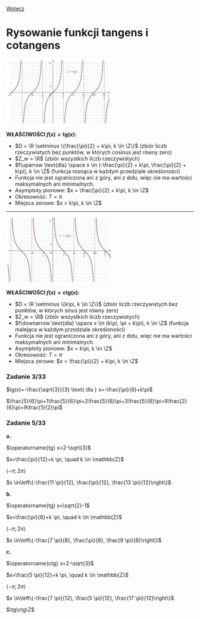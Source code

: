 [Wstecz](../matematyka.md)

# Rysowanie funkcji tangens i cotangens

![](tangensoida.png)

**WŁAŚCIWOŚCI $`f(x)=\mathrm{tg}(x)`$:**

-   $`D = \R \setminus \{\frac{\pi}{2} + k\pi, k \in \Z\}`$ (zbiór liczb rzeczywistych bez punktów, w których cosinus jest równy zero)
-   $`Z_w = \R`$ (zbiór wszystkich liczb rzeczywistych)
-   $`f\uparrow \text{dla} \space x \in (-\frac{\pi}{2} + k\pi, \frac{\pi}{2} + k\pi), k \in \Z`$ (funkcja rosnąca w każdym przedziale określoności)
-   Funkcja nie jest ograniczona ani z góry, ani z dołu, więc nie ma wartości maksymalnych ani minimalnych.
-   Asymptoty pionowe: $`x = \frac{\pi}{2} + k\pi, k \in \Z`$
-   Okresowość: $`T = \pi`$
-   Miejsca zerowe: $`x = k\pi, k \in \Z`$

---

![](cotangensoida.png)

**WŁAŚCIWOŚCI $`f(x)=\mathrm{ctg}(x)`$:**

-   $`D = \R \setminus \{k\pi, k \in \Z\}`$ (zbiór liczb rzeczywistych bez punktów, w których sinus jest równy zero)
-   $`Z_w = \R`$ (zbiór wszystkich liczb rzeczywistych)
-   $`f\downarrow \text{dla} \space x \in (k\pi, \pi + k\pi), k \in \Z`$ (funkcja malejąca w każdym przedziale określoności)
-   Funkcja nie jest ograniczona ani z góry, ani z dołu, więc nie ma wartości maksymalnych ani minimalnych.
-   Asymptoty pionowe: $`x = k\pi, k \in \Z`$
-   Okresowość: $`T = \pi`$
-   Miejsca zerowe: $`x = \frac{\pi}{2} + k\pi, k \in \Z`$

### Zadanie 3/33

$`tg(x)=-\frac{\sqrt{3}}{3} \text{ dla } x=-\frac{\pi}{6}+k\pi`$

$`\frac{5}{6}\pi+1\frac{5}{6}\pi+2\frac{5}{6}\pi+3\frac{5}{6}\pi=9\frac{2}{6}\pi=9\frac{1}{2}\pi`$

### Zadanie 5/33

**a.**

$`\operatorname{tg} x=2-\sqrt{3}`$

$`x=\frac{\pi}{12}+k \pi, \quad k \in \mathbb{Z}`$

$`\langle-\pi ; 2 \pi\rangle`$

$`x \in\left\{-\frac{11 \pi}{12}, \frac{\pi}{12}, \frac{13 \pi}{12}\right\}`$

**b.**

$`\operatorname{tg} x=\sqrt{2}-1`$

$`x=\frac{\pi}{8}+k \pi, \quad k \in \mathbb{Z}`$

$`\langle-\pi ; 2 \pi\rangle`$

$`x \in\left\{-\frac{7 \pi}{8}, \frac{\pi}{8}, \frac{9 \pi}{8}\right\}`$

**c.**

$`\operatorname{ctg} x=2-\sqrt{3}`$

$`x=\frac{5 \pi}{12}+k \pi, \quad k \in \mathbb{Z}`$

$`\langle-\pi ; 2 \pi\rangle`$


$`x \in\left\{-\frac{7 \pi}{12}, \frac{5 \pi}{12}, \frac{17 \pi}{12}\right\}`$

$`\tg\ctg\Z`$